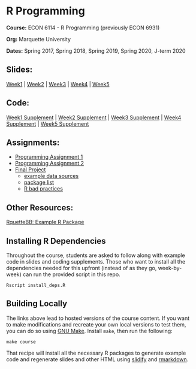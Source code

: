 # R Programming

**Course:** ECON 6114 - R Programming (previously ECON 6931)

**Org:** Marquette University

**Dates:** Spring 2017, Spring 2018, Spring 2019, Spring 2020, J-term 2020

## Slides:

[Week1](https://jameslamb.github.io/teaching/mu_rprog/slides/Week1_Lecture.html#1) | 
[Week2](https://jameslamb.github.io/teaching/mu_rprog/slides/Week2_Lecture.html#1) |
[Week3](https://jameslamb.github.io/teaching/mu_rprog/slides/Week3_Lecture.html#1) |
[Week4](https://jameslamb.github.io/teaching/mu_rprog/slides/Week4_Lecture.html#1) |
[Week5](https://jameslamb.github.io/teaching/mu_rprog/slides/Week5_Lecture.html#1)

## Code:

[Week1 Supplement](https://jameslamb.github.io/teaching/mu_rprog/code/Week1_Supplement.html) | [Week2 Supplement](https://jameslamb.github.io/teaching/mu_rprog/code/Week2_Supplement.html) | [Week3 Supplement](https://jameslamb.github.io/teaching/mu_rprog/code/Week3_Supplement.html) | [Week4 Supplement](https://jameslamb.github.io/teaching/mu_rprog/code/Week4_Supplement.html) | [Week5 Supplement](https://jameslamb.github.io/teaching/mu_rprog/code/Week5_Supplement.html)

## Assignments:

* [Programming Assignment 1](https://github.com/jameslamb/teaching/blob/main/mu_rprog/assignments/programming_assignment1.R)
* [Programming Assignment 2](https://jameslamb.github.io/teaching/mu_rprog/assignments/programming_assignment2.html)
* [Final Project](https://jameslamb.github.io/teaching/mu_rprog/assignments/final_project.html)
    - [example data sources](https://github.com/jameslamb/teaching/blob/main/mu_rprog/assignments/some_data_sources.md)
    - [package list](https://github.com/jameslamb/teaching/blob/main/mu_rprog/assignments/final_project_packages.md)
    - [R bad practices](https://jameslamb.github.io/teaching/mu_rprog/assignments/bad-practices.html)

## Other Resources:

[RquetteBB: Example R Package](https://github.com/jameslamb/teaching/tree/main/mu_rprog/code/RquetteBB)

## Installing R Dependencies

Throughout the course, students are asked to follow along with example code in slides and coding supplements. Those who want to install all the dependencies needed for this upfront (instead of as they go, week-by-week) can run the provided script in this repo.

```
Rscript install_deps.R
```

## Building Locally

The links above lead to hosted versions of the course content. If you want to make modifications and recreate your own local versions to test them, you can do so using [GNU Make](https://www.gnu.org/software/make/). Install `make`, then run the following:

```
make course
```

That recipe will install all the necessary R packages to generate example code and regenerate slides and other HTML using [slidify](http://slidify.org/) and [rmarkdown](http://rmarkdown.rstudio.com/).
